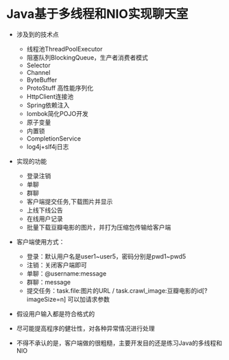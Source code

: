 # Java基于多线程和NIO实现聊天室

- 涉及到的技术点
   - 线程池ThreadPoolExecutor
   - 阻塞队列BlockingQueue，生产者消费者模式
   - Selector
   - Channel
   - ByteBuffer
   - ProtoStuff 高性能序列化
   - HttpClient连接池
   - Spring依赖注入
   - lombok简化POJO开发
   - 原子变量
   - 内置锁
   - CompletionService
   - log4j+slf4j日志
   
- 实现的功能
   - 登录注销
   - 单聊
   - 群聊
   - 客户端提交任务,下载图片并显示
   - 上线下线公告
   - 在线用户记录
   - 批量下载豆瓣电影的图片，并打为压缩包传输给客户端

- 客户端使用方式：
   - 登录：默认用户名是user1~user5，密码分别是pwd1~pwd5
   - 注销：关闭客户端即可
   - 单聊：@username:message
   - 群聊：message
   - 提交任务：task.file:图片的URL  / task.crawl_image:豆瓣电影的id[?imageSize=n] 可以加请求参数

- 假设用户输入都是符合格式的
   
- 尽可能提高程序的健壮性，对各种异常情况进行处理

- 不得不承认的是，客户端做的很粗糙，主要开发目的还是练习Java的多线程和NIO